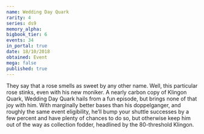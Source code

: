 ```yaml
---
name: Wedding Day Quark
rarity: 4
series: ds9
memory_alpha:
bigbook_tier: 6
events: 34
in_portal: true
date: 18/10/2018
obtained: Event
mega: false
published: true
---
```


They say that a rose smells as sweet by any other name. Well, this particular rose stinks, even with his new moniker. A nearly carbon copy of Klingon Quark, Wedding Day Quark hails from a fun episode, but brings none of that joy with him. With marginally better bases than his doppelganger, and roughly the same event eligibility, he’ll bump your shuttle successes by a few percent and have plenty of chances to do so, but otherwise keep him out of the way as collection fodder, headlined by the 80-threshold Klingon.
